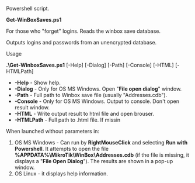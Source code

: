  Powershell script.
 
 **Get-WinBoxSaves.ps1**
 
 For those who "forget" logins. Reads the winbox save database.
 
 Outputs logins and passwords from an unencrypted database.

 Usage 
 
 **.\Get-WinboxSaves.ps1**  [-Help] [-Dialog] [-Path] [-Console] [-HTML] [-HTMLPath]
-    **-Help**     - Show help.
-    **-Dialog**   - Only for OS MS Windows. Open "**File open dialog**" window. 
-    **-Path**     - Full path to Winbox save file (usually "Addresses.cdb").
-    **-Console**  - Only for OS MS Windows. Output to console. Don't open result window.
-    **-HTML**     - Write output result to html file and open brouser.
-    **-HTMLPath** - Full path to .html file. If missin

When launched without parameters in:
1)  OS MS Windows - Can run by **RightMouseClick** and selecting **Run with Powershell**. It attempts to open the file **%APPDATA%\MikroTik\WinBox\Addresses.cdb** (if the file is missing, it displays a "**File Open Dialog**"). The results are shown in a pop-up window.
2)  OS Linux - it displays help information.
